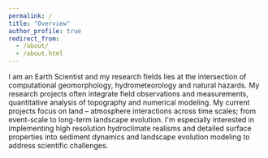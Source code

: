 ```yaml
---
permalink: /
title: "Overview"
author_profile: true
redirect_from: 
  - /about/
  - /about.html
---
```



I am an Earth Scientist and my research fields lies at the intersection of computational geomorphology, hydrometeorology and natural hazards. My research projects often integrate field observations and measurements, quantitative analysis of topography and numerical modeling. 
My current projects focus on land – atmosphere interactions across time scales; from event-scale to long-term landscape evolution. I'm especially interested in implementing high resolution hydroclimate realisms and detailed surface properties into sediment dynamics and landscape evolution modeling to address scientific challenges.